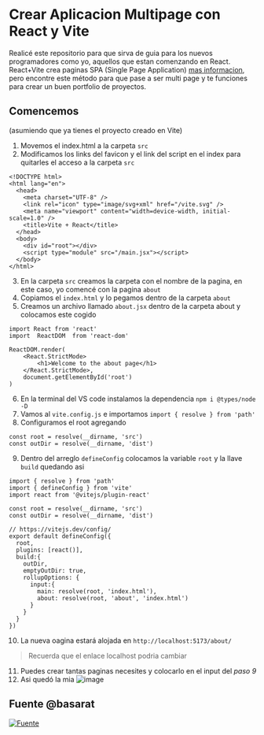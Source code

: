 # Crear Aplicacion Multipage con React y Vite

Realicé este repositorio para que sirva de guia para los nuevos programadores como yo, aquellos que estan comenzando en React.
React+Vite crea paginas SPA (Single Page Application) [mas informacion](https://abamobile.com/web/que-es-single-page-application-spa/), pero encontre este método para que pase a ser multi page y te funciones para crear un buen portfolio de proyectos.

## Comencemos

(asumiendo que ya tienes el proyecto creado en Vite)
1. Movemos el index.html a la carpeta `src`
2. Modificamos los links del favicon y el link del script en el index para quitarles el acceso a la carpeta `src` 

```
<!DOCTYPE html>
<html lang="en">
  <head>
    <meta charset="UTF-8" />
    <link rel="icon" type="image/svg+xml" href="/vite.svg" />
    <meta name="viewport" content="width=device-width, initial-scale=1.0" />
    <title>Vite + React</title>
  </head>
  <body>
    <div id="root"></div>
    <script type="module" src="/main.jsx"></script>
  </body>
</html>
```
3. En la carpeta `src` creamos la carpeta con el nombre de la pagina, en este caso, yo comencé con la pagina `about`
4. Copiamos el `index.html` y lo pegamos dentro de la carpeta `about`
5. Creamos un archivo llamado `about.jsx` dentro de la carpeta about y colocamos este cogido
```
import React from 'react'
import  ReactDOM  from 'react-dom'

ReactDOM.render(
    <React.StrictMode>
        <h1>Welcome to the about page</h1>
    </React.StrictMode>,
    document.getElementById('root')
)
```
6. En la terminal del VS code instalamos la dependencia ```npm i @types/node -D```
7. Vamos al `vite.config.js` e importamos `import { resolve } from 'path'`
8. Configuramos el root agregando 
```
const root = resolve(__dirname, 'src')
const outDir = resolve(__dirname, 'dist')
```
9. Dentro del arreglo `defineConfig` colocamos la variable `root` y la llave `build` quedando asi
```
import { resolve } from 'path'
import { defineConfig } from 'vite'
import react from '@vitejs/plugin-react'

const root = resolve(__dirname, 'src')
const outDir = resolve(__dirname, 'dist')

// https://vitejs.dev/config/
export default defineConfig({
  root,
  plugins: [react()],
  build:{
    outDir,
    emptyOutDir: true,
    rollupOptions: {
      input:{
        main: resolve(root, 'index.html'),
        about: resolve(root, 'about', 'index.html')
      }
    }
  }
})

```
10. La nueva oagina estará alojada en `http://localhost:5173/about/` 
> Recuerda que el enlace localhost podria cambiar
11. Puedes crear tantas paginas necesites y colocarlo en el input del *paso 9*
12. Asi quedó la mia
![image](https://github.com/borgesmj/crear-multipage-vite/assets/121818423/b08142c0-1ca9-4d36-963c-6daf5752fc6e)


## Fuente @basarat
  [![Fuente](https://img.youtube.com/vi/STeKBm67l6M/maxresdefault.jpg)](https://youtu.be/STeKBm67l6M)
